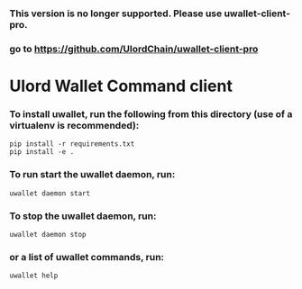 ### This version is no longer supported. Please use uwallet-client-pro.
### go to https://github.com/UlordChain/uwallet-client-pro

# Ulord Wallet Command client

### To install uwallet, run the following from this directory (use of a virtualenv is recommended):

    pip install -r requirements.txt
    pip install -e .

### To run start the uwallet daemon, run:

    uwallet daemon start

### To stop the uwallet daemon, run:

    uwallet daemon stop

### or a list of uwallet commands, run:

    uwallet help
